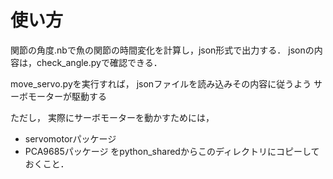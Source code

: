 # 使い方

関節の角度.nbで魚の関節の時間変化を計算し，json形式で出力する．
jsonの内容は，check_angle.pyで確認できる．

move_servo.pyを実行すれば，
jsonファイルを読み込みその内容に従うよう
サーボモーターが駆動する

ただし，
実際にサーボモーターを動かすためには，
* servomotorパッケージ
* PCA9685パッケージ
をpython_sharedからこのディレクトリにコピーしておくこと．
